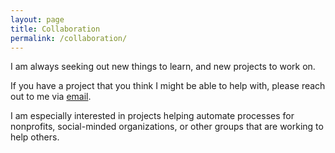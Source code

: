 ```yaml
---
layout: page
title: Collaboration
permalink: /collaboration/
---
```


I am always seeking out new things to learn, and new projects to work on.

If you have a project that you think I might be able to help with, please reach out to me via [email](mailto:sgaudet1@babson.edu?[GitHub]%20Lets%20collab!).

I am especially interested in projects helping automate processes for nonprofits, social-minded organizations, or other groups that are working to help others.